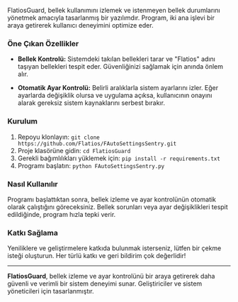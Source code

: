 FlatiosGuard, bellek kullanımını izlemek ve istenmeyen bellek durumlarını yönetmek amacıyla tasarlanmış bir yazılımdır. Program, iki ana işlevi bir araya getirerek kullanıcı deneyimini optimize eder.

### Öne Çıkan Özellikler

- **Bellek Kontrolü:** Sistemdeki takılan bellekleri tarar ve "Flatios" adını taşıyan bellekleri tespit eder. Güvenliğinizi sağlamak için anında önlem alır.

- **Otomatik Ayar Kontrolü:** Belirli aralıklarla sistem ayarlarını izler. Eğer ayarlarda değişiklik olursa ve uygulama açıksa, kullanıcının onayını alarak gereksiz sistem kaynaklarını serbest bırakır.

### Kurulum

1. Repoyu klonlayın: `git clone https://github.com/Flatios/FAutoSettingsSentry.git`
2. Proje klasörüne gidin: `cd FlatiosGuard`
3. Gerekli bağımlılıkları yüklemek için: `pip install -r requirements.txt`
4. Programı başlatın: `python FAutoSettingsSentry.py`

### Nasıl Kullanılır

Programı başlattıktan sonra, bellek izleme ve ayar kontrolünün otomatik olarak çalıştığını göreceksiniz. Bellek sorunları veya ayar değişiklikleri tespit edildiğinde, program hızla tepki verir.

### Katkı Sağlama

Yeniliklere ve geliştirmelere katkıda bulunmak isterseniz, lütfen bir çekme isteği oluşturun. Her türlü katkı ve geri bildirim çok değerlidir!

---

**FlatiosGuard**, bellek izleme ve ayar kontrolünü bir araya getirerek daha güvenli ve verimli bir sistem deneyimi sunar. Geliştiriciler ve sistem yöneticileri için tasarlanmıştır.
